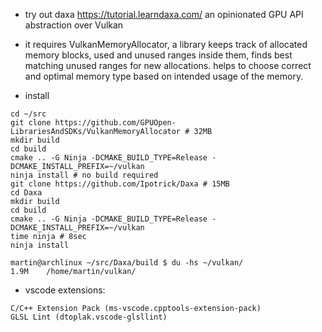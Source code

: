 - try out daxa https://tutorial.learndaxa.com/ an opinionated GPU API
  abstraction over Vulkan

- it requires VulkanMemoryAllocator, a library keeps track of
  allocated memory blocks, used and unused ranges inside them, finds
  best matching unused ranges for new allocations.  helps to choose
  correct and optimal memory type based on intended usage of the
  memory.

- install 
```
cd ~/src
git clone https://github.com/GPUOpen-LibrariesAndSDKs/VulkanMemoryAllocator # 32MB
mkdir build
cd build
cmake .. -G Ninja -DCMAKE_BUILD_TYPE=Release -DCMAKE_INSTALL_PREFIX=~/vulkan
ninja install # no build required
git clone https://github.com/Ipotrick/Daxa # 15MB
cd Daxa
mkdir build
cd build
cmake .. -G Ninja -DCMAKE_BUILD_TYPE=Release -DCMAKE_INSTALL_PREFIX=~/vulkan
time ninja # 8sec
ninja install

martin@archlinux ~/src/Daxa/build $ du -hs ~/vulkan/
1.9M    /home/martin/vulkan/
```
- vscode extensions:
```
C/C++ Extension Pack (ms-vscode.cpptools-extension-pack)
GLSL Lint (dtoplak.vscode-glsllint)
```

